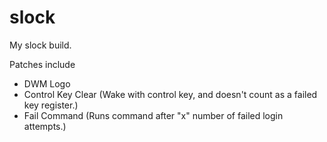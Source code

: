 # slock
My slock build.

Patches include 
- DWM Logo 
- Control Key Clear (Wake with control key, and doesn't count as a failed key register.)
- Fail Command (Runs command after "x" number of failed login attempts.)
